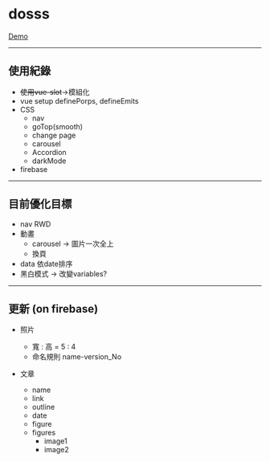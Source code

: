 # dosss

[Demo](https://dobi8422.github.io/dosss/)

---

## 使用紀錄

* ~~使用vue-slot~~->模組化
* vue setup definePorps, defineEmits
* CSS
  * nav
  * goTop(smooth)
  * change page
  * carousel
  * Accordion
  * darkMode
* firebase
<!-- * firebase & google sheet -->
<!-- * 搜尋功能(文章名稱/作品名稱/分類/標籤)(all post) -->
<!-- * 黑白模式 -->
<!-- * three.js -->

---

## 目前優化目標

* nav RWD
* 動畫
  * carousel -> 圖片一次全上
  * 換頁
* data 依date排序
* 黑白模式 -> 改變variables?
<!-- * firebase & google sheet -> 用試算表更新?? -->
<!-- * three.js -->
<!-- * all post -> 分類 like bootstrap Accordion  RWD -->
<!-- * 搜尋功能(文章名稱/作品名稱/分類/標籤)(all post) -->

---

## 更新 (on firebase)

* 照片
  * 寬 : 高 = 5 : 4
  * 命名規則 name-version_No

* 文章
  * name
  * link
  * outline
  * date
  * figure
  * figures
    * image1
    * image2

